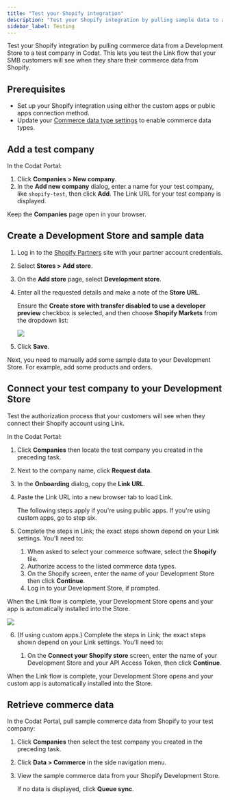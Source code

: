 ```yaml
---
title: "Test your Shopify integration"
description: "Test your Shopify integration by pulling sample data to a test company"
sidebar_label: Testing
---
```


Test your Shopify integration by pulling commerce data from a Development Store to a test company in Codat. This lets you test the Link flow that your SMB customers will see when they share their commerce data from Shopify.

## Prerequisites

- Set up your Shopify integration using either the custom apps or public apps connection method.
- Update your [Commerce data type settings](/integrations/commerce/commerce-sync-settings) to enable commerce data types.

## Add a test company

In the Codat Portal:

1. Click **Companies > New company**.
1. In the **Add new company** dialog, enter a name for your test company, like `shopify-test`, then click **Add**. The Link URL for your test company is displayed.

Keep the **Companies** page open in your browser.

## Create a Development Store and sample data

1. Log in to the <a href="https://developers.shopify.com/" target="_blank">Shopify Partners</a> site with your partner account credentials.
2. Select **Stores > Add store**.
3. On the **Add store** page, select **Development store**.
4. Enter all the requested details and make a note of the **Store URL**.

   Ensure the **Create store with transfer disabled to use a developer preview** checkbox is selected, and then choose **Shopify Markets** from the dropdown list:

   <img src="/img/old/e6d56b7-Screenshot_2022-09-21_170904.png" />

5. Click **Save**.

Next, you need to manually add some sample data to your Development Store. For example, add some products and orders.

## Connect your test company to your Development Store

Test the authorization process that your customers will see when they connect their Shopify account using Link.

In the Codat Portal:

1. Click **Companies** then locate the test company you created in the preceding task.

2. Next to the company name, click **Request data**.

3. In the **Onboarding** dialog, copy the **Link URL**.

4. Paste the Link URL into a new browser tab to load Link.

   The following steps apply if you're using public apps. If you're using custom apps, go to step six.

5. Complete the steps in Link; the exact steps shown depend on your Link settings. You'll need to:
   1. When asked to select your commerce software, select the **Shopify** tile.
   2. Authorize access to the listed commerce data types.
   3. On the Shopify screen, enter the name of your Development Store then click **Continue**.
   4. Log in to your Development Store, if prompted.

When the Link flow is complete, your Development Store opens and your app is automatically installed into the Store.

   <img src="/img/old/d2bf06b-shopify-development-store-app-installed.png" />

6. (If using custom apps.) Complete the steps in Link; the exact steps shown depend on your Link settings. You'll need to:

   1. On the **Connect your Shopify store** screen, enter the name of your Development Store and your API Access Token, then click **Continue**.

When the Link flow is complete, your Development Store opens and your custom app is automatically installed into the Store.

## Retrieve commerce data

In the Codat Portal, pull sample commerce data from Shopify to your test company:

1. Click **Companies** then select the test company you created in the preceding task.
1. Click **Data > Commerce** in the side navigation menu.
1. View the sample commerce data from your Shopify Development Store.

   If no data is displayed, click **Queue sync**.
